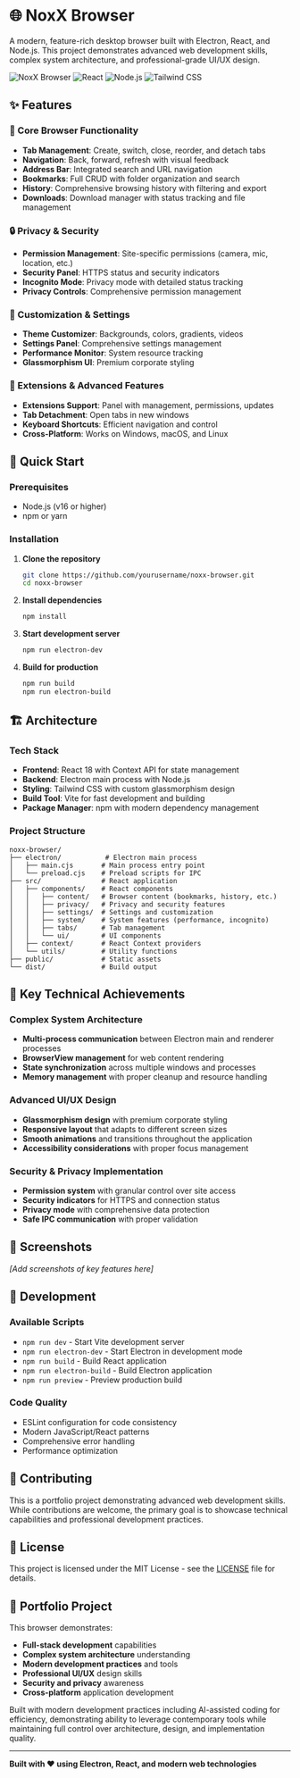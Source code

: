# 🌐 NoxX Browser

A modern, feature-rich desktop browser built with Electron, React, and Node.js. This project demonstrates advanced web development skills, complex system architecture, and professional-grade UI/UX design.

![NoxX Browser](https://img.shields.io/badge/Electron-47848F?style=for-the-badge&logo=electron&logoColor=white)
![React](https://img.shields.io/badge/React-20232A?style=for-the-badge&logo=react&logoColor=61DAFB)
![Node.js](https://img.shields.io/badge/Node.js-43853D?style=for-the-badge&logo=node.js&logoColor=white)
![Tailwind CSS](https://img.shields.io/badge/Tailwind_CSS-38B2AC?style=for-the-badge&logo=tailwind-css&logoColor=white)

## ✨ Features

### 🌟 Core Browser Functionality
- **Tab Management**: Create, switch, close, reorder, and detach tabs
- **Navigation**: Back, forward, refresh with visual feedback
- **Address Bar**: Integrated search and URL navigation
- **Bookmarks**: Full CRUD with folder organization and search
- **History**: Comprehensive browsing history with filtering and export
- **Downloads**: Download manager with status tracking and file management

### 🔒 Privacy & Security
- **Permission Management**: Site-specific permissions (camera, mic, location, etc.)
- **Security Panel**: HTTPS status and security indicators
- **Incognito Mode**: Privacy mode with detailed status tracking
- **Privacy Controls**: Comprehensive permission management

### 🎨 Customization & Settings
- **Theme Customizer**: Backgrounds, colors, gradients, videos
- **Settings Panel**: Comprehensive settings management
- **Performance Monitor**: System resource tracking
- **Glassmorphism UI**: Premium corporate styling

### 🔌 Extensions & Advanced Features
- **Extensions Support**: Panel with management, permissions, updates
- **Tab Detachment**: Open tabs in new windows
- **Keyboard Shortcuts**: Efficient navigation and control
- **Cross-Platform**: Works on Windows, macOS, and Linux

## 🚀 Quick Start

### Prerequisites
- Node.js (v16 or higher)
- npm or yarn

### Installation

1. **Clone the repository**
   ```bash
   git clone https://github.com/yourusername/noxx-browser.git
   cd noxx-browser
   ```

2. **Install dependencies**
   ```bash
   npm install
   ```

3. **Start development server**
   ```bash
   npm run electron-dev
   ```

4. **Build for production**
   ```bash
   npm run build
   npm run electron-build
   ```

## 🏗️ Architecture

### Tech Stack
- **Frontend**: React 18 with Context API for state management
- **Backend**: Electron main process with Node.js
- **Styling**: Tailwind CSS with custom glassmorphism design
- **Build Tool**: Vite for fast development and building
- **Package Manager**: npm with modern dependency management

### Project Structure
```
noxx-browser/
├── electron/           # Electron main process
│   ├── main.cjs       # Main process entry point
│   └── preload.cjs    # Preload scripts for IPC
├── src/               # React application
│   ├── components/    # React components
│   │   ├── content/   # Browser content (bookmarks, history, etc.)
│   │   ├── privacy/   # Privacy and security features
│   │   ├── settings/  # Settings and customization
│   │   ├── system/    # System features (performance, incognito)
│   │   ├── tabs/      # Tab management
│   │   └── ui/        # UI components
│   ├── context/       # React Context providers
│   └── utils/         # Utility functions
├── public/            # Static assets
└── dist/              # Build output
```

## 🎯 Key Technical Achievements

### Complex System Architecture
- **Multi-process communication** between Electron main and renderer processes
- **BrowserView management** for web content rendering
- **State synchronization** across multiple windows and processes
- **Memory management** with proper cleanup and resource handling

### Advanced UI/UX Design
- **Glassmorphism design** with premium corporate styling
- **Responsive layout** that adapts to different screen sizes
- **Smooth animations** and transitions throughout the application
- **Accessibility considerations** with proper focus management

### Security & Privacy Implementation
- **Permission system** with granular control over site access
- **Security indicators** for HTTPS and connection status
- **Privacy mode** with comprehensive data protection
- **Safe IPC communication** with proper validation

## 📸 Screenshots

*[Add screenshots of key features here]*

## 🔧 Development

### Available Scripts
- `npm run dev` - Start Vite development server
- `npm run electron-dev` - Start Electron in development mode
- `npm run build` - Build React application
- `npm run electron-build` - Build Electron application
- `npm run preview` - Preview production build

### Code Quality
- ESLint configuration for code consistency
- Modern JavaScript/React patterns
- Comprehensive error handling
- Performance optimization

## 🤝 Contributing

This is a portfolio project demonstrating advanced web development skills. While contributions are welcome, the primary goal is to showcase technical capabilities and professional development practices.

## 📄 License

This project is licensed under the MIT License - see the [LICENSE](LICENSE) file for details.

## 🎯 Portfolio Project

This browser demonstrates:
- **Full-stack development** capabilities
- **Complex system architecture** understanding
- **Modern development practices** and tools
- **Professional UI/UX** design skills
- **Security and privacy** awareness
- **Cross-platform** application development

Built with modern development practices including AI-assisted coding for efficiency, demonstrating ability to leverage contemporary tools while maintaining full control over architecture, design, and implementation quality.

---

**Built with ❤️ using Electron, React, and modern web technologies**
